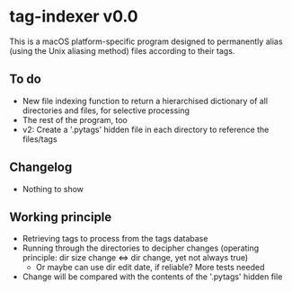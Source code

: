 # tag-indexer v0.0

This is a macOS platform-specific program designed to permanently alias (using the Unix aliasing method) files according to their tags.



## To do
* New file indexing function to return a hierarchised dictionary of all directories and files, for selective processing
* The rest of the program, too
* v2: Create a '.pytags' hidden file in each directory to reference the files/tags



## Changelog
* Nothing to show



## Working principle
* Retrieving tags to process from the tags database
* Running through the directories to decipher changes (operating principle: dir size change $\Leftrightarrow$ dir change, yet not always true)
    * Or maybe can use dir edit date, if reliable? More tests needed
* Change will be compared with the contents of the '.pytags' hidden file